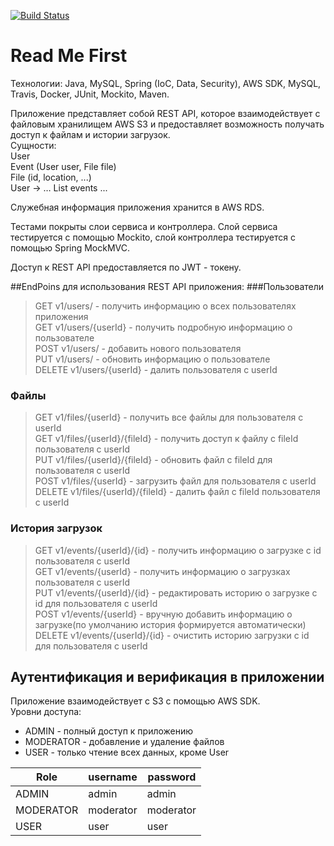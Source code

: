 [![Build Status](https://travis-ci.com/AndrewAlyonkin/alenkinDrive.svg?branch=master)](https://travis-ci.com/AndrewAlyonkin/alenkinDrive)
# Read Me First
Технологии: Java, MySQL, Spring (IoC, Data, Security), AWS SDK,
MySQL, Travis, Docker, JUnit, Mockito, Maven.

Приложение представляет собой REST API, которое взаимодействует с файловым хранилищем
AWS S3 и предоставляет возможность получать доступ к файлам и истории загрузок.  
Сущности:  
User  
Event (User user, File file)  
File (id, location, ...)  
User -> … List<Events> events ...

Служебная информация приложения хранится в AWS RDS.

Тестами покрыты слои сервиса и контроллера. Слой сервиса тестируется с помощью Mockito,
слой контроллера тестируется с помощью Spring MockMVC.

Доступ к REST API предоставляется по JWT - токену.

##EndPoins для использования REST API приложения: 
###Пользователи
>GET v1/users/ - получить информацию о всех пользователях приложения  
>GET v1/users/{userId} - получить подробную информацию о пользователе  
>POST v1/users/ - добавить нового пользователя  
>PUT v1/users/ - обновить информацию о пользователе  
>DELETE v1/users/{userId} - далить пользователя с userId  

### Файлы
>GET v1/files/{userId} - получить все файлы для пользователя с userId  
>GET v1/files/{userId}/{fileId} - получить доступ к файлу с fileId пользователя с userId  
>PUT v1/files/{userId}/{fileId} - обновить файл с fileId для пользователя с userId  
>POST v1/files/{userId} - загрузить файл для пользователя с userId  
>DELETE v1/files/{userId}/{fileId} - далить файл с fileId пользователя с userId  

### История загрузок
>GET v1/events/{userId}/{id} - получить информацию о загрузке с id пользователя с userId  
>GET v1/events/{userId} - получить информацию о загрузках пользователя с userId  
>PUT v1/events/{userId}/{id} - редактировать историю о загрузке с id для пользователя с userId  
>POST v1/events/{userId} - вручную добавить информацию о загрузке(по умолчанию история формируется автоматически)  
>DELETE v1/events/{userId}/{id} - очистить историю загрузки с id для пользователя с userId  

## Аутентификация и верификация в приложении
Приложение взаимодействует с S3 с помощью AWS SDK.  
Уровни доступа:  
 - ADMIN - полный доступ к приложению  
 - MODERATOR - добавление и удаление файлов  
 - USER - только чтение всех данных, кроме User  

|Role|username|password|  
|----|--------|--------|  
|ADMIN|admin |admin |
|MODERATOR|moderator |moderator |
|USER|user |user |
